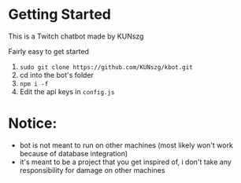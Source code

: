 # Getting Started

This is a Twitch chatbot made by KUNszg

Fairly easy to get started

1. `sudo git clone https://github.com/KUNszg/kbot.git`
2. cd into the bot's folder
3. `npm i -f`
4. Edit the api keys in `config.js`

# Notice:
- bot is not meant to run on other machines (most likely won't work because of database integration)
- it's meant to be a project that you get inspired of, i don't take any responsibility for damage on other machines
